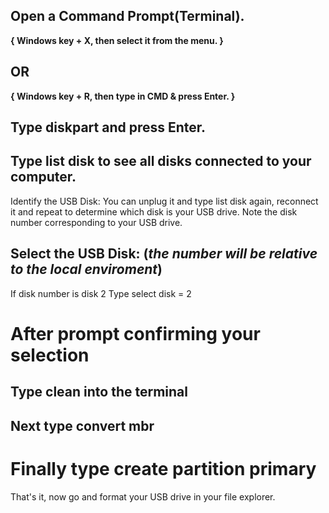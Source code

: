 ## Open a Command Prompt(Terminal).
 **{ Windows key + X, then select it from the menu. }**
## OR
  **{ Windows key + R, then type in CMD & press Enter. }**

## Type diskpart and press Enter.

## Type list disk to see all disks connected to your computer.
  Identify the USB Disk: You can unplug it and type list disk again, reconnect it and repeat to determine which disk is your USB drive.
  Note the disk number corresponding to your USB drive.

## Select the USB Disk: (_the number will be relative to the local enviroment_)
  If disk number is disk 2
  Type select disk = 2

# After prompt confirming your selection
## Type clean into the terminal
## Next type convert mbr
# Finally type create partition primary

That's it, now go and format your USB drive in your file explorer.
